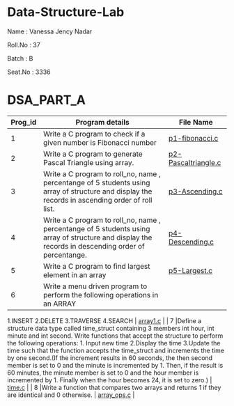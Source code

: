 # Data-Structure-Lab
  Name : Vanessa Jency Nadar
  
  Roll.No : 37
  
  Batch : B
  
 Seat.No : 3336
 
 # DSA_PART_A
 | Prog_id | Program details | File Name |
| --------------- | --------------- | --------------- |
|  1  | Write a C program to check if a given number is Fibonacci number | [p1-fibonacci.c](https://github.com/Vanessa1410/Data-Structure-Lab/blob/main/p1-fibonacci.c) |
|  2  |Write a C program to generate Pascal Triangle using array. | [p2-Pascaltriangle.c](https://github.com/Vanessa1410/Data-Structure-Lab/blob/main/p2-Pascaltriangle.c)|
|  3  | Write a C program to roll_no, name , percentange of 5 students using array of structure and display the records in ascending order of roll list.| [p3-Ascending.c](https://github.com/Vanessa1410/Data-Structure-Lab/blob/main/p3-Ascending.c)|
|  4  | Write a C program to roll_no, name , percentange of 5 students using array of structure  and display the records in descending order of percentange.| [p4-Descending.c](https://github.com/Vanessa1410/Data-Structure-Lab/blob/main/p4-Descending.c) |
|  5  |Write a C program to find largest element in an array  | [p5-Largest.c](https://github.com/Vanessa1410/Data-Structure-Lab/blob/main/p5-Largest.c) |
|  6  |Write a menu driven program to perform the following operations in an ARRAY
1.INSERT
2.DELETE
3.TRAVERSE
4.SEARCH | [array1.c](https://github.com/Vanessa1410/Data-Structure-Lab/blob/main/array1.c) |
|  7  |Define a structure data type called time_struct containing 3 members int hour, int minute and int second. Write functions that accept the structure to perform the following operations: 1. Input new time
2.Display the time
3.Update the time such that the function accepts the time_struct and increments the time by one second.(If the increment results in 60 seconds, the then second member is set to 0 and the minute is incremented by 1. Then, if the result is 60 minutes, the minute member is set to 0 and the hour member is incremented by 1. Finally when the hour becomes 24, it is set to zero.) | [time.c](https://github.com/Vanessa1410/Data-Structure-Lab/blob/main/time.c) |
|  8  |Write a function that compares two arrays and returns 1 if they are identical and 0 otherwise. | [array_ops.c](https://github.com/Vanessa1410/Data-Structure-Lab/blob/main/array_ops.c) |

